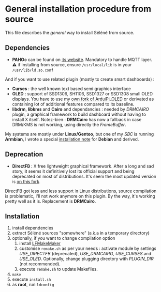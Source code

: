 General installation procedure from source
==========================================

This file describes the *general* way to install Séléné from source.

Dependencies
------------

  -	**PAHOc** can be found on [its website](https://eclipse.org/paho/clients/c/). Mandatory to handle MQTT layer.<br>
:warning: if installing from source, ensure `/usr/local/lib` is in your `/usr/lib/ld.so.conf`

And if you want to use related plugin (mostly to create smart dashboards) :
  -	**Curses** : the well known text based semi graphics interface
  -	**OLED** : support of SSD1306, SH1106, SSD1327 or SSD1308 small OLED displays. You have to use my [own fork of ArduiPi_OLED](https://github.com/destroyedlolo/ArduiPi_OLED) or derivated as containing lot of additional features compared to its baseline.
  - **libdrm**, **libkms** and **Cairo** and dependancies : needed by *DRMCAIRO* plugin, a graphical framework to build dashboard without having to install X itself.
Notez-bien : **DRMCairo** has now a fallback in case DRM/KMS is not working, using directly the *FrameBuffer*.

My systems are mostly under **Linux/Gentoo**, but one of my *SBC* is running **Armbian**, I wrote a special [installation note](docs/Devian_Installation.md) for **Debian** and derived.


Deprecation
-----------

  -	**DirectFB** : X free lightweight graphical framework. After a long and sad story, it seems it definitively lost its official support and being deprecated on most of distributions. It's seem the most updated version is [on this fork](https://github.com/darrengarvey/directfb). 
  
  DirectFB got less and less support in Linux distributions, source compilation is problematic, I'll not work anymore on this plugin. By the way, it's working pretty well as it is.
Replacement is **DRMCairo**.

Installation
------------

  1. install dependencies
  1. extract Séléné sources "somewhere" (a.k.a in a temporary directory)
  1. optionally, if you want to change compilation option
     1. install [LFMakeMaker](https://github.com/destroyedlolo/LFMakeMaker)
     1. customise `remake.sh` as per your needs : activate module by settings *USE_DIRECTFB* (deprecated), *USE_DRMCAIRO*, *USE_CURSES* and *USE_OLED*. Optionally, change plugging directory with *PLUGIN_DIR* (not recommended).
     1. execute `remake.sh` to update Makefiles.
  1. `make`
  1. execute `install.sh`
  1. as **root**, run `ldconfig`


